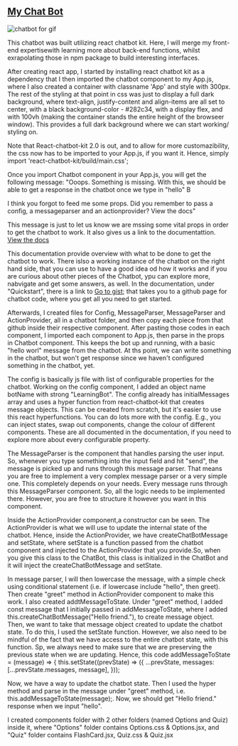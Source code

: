 <h2>
<a href="https://chat-bot-8a023.firebaseapp.com/">My Chat Bot</a>
</h2>

![chatbot for gif](https://user-images.githubusercontent.com/44131391/145288380-b3ba2687-9f04-4d61-8169-c4d4ff09d348.gif)

This chatbot was built utilizing react chatbot kit. Here, I will merge my front-end expertisewith learning more about back-end functions, whilst exrapolating those in npm package to build interesting interfaces.

After creating react app, I started by installing react chatbot kit as a dependency that I then imported the chatbot component to my App.js, where I also created a container with classname 'App' and style with 300px. The rest of the styling at that point in css was just to display a full dark background, where text-align, justify-content and align-items are all set to center, with a black background-color - #282c34, with a display flex, and with 100vh (making the container stands the entire height of the browseer window). This provides a full dark background where we can start working/ styling on.

<bold> Note </bold> that React-chatbot-kit 2.0 is out, and to allow for more customazibility, the css now has to be imported to your App.js, if you want it. Hence, simply import 'react-chatbot-kit/build/main.css';

Once you import Chatbot component in your App.js, you will get the following message: "Ooops. Something is missing. With this, we should be able to get a response in the chatbot once we type in "hello"
B

I think you forgot to feed me some props. Did you remember to pass a config, a messageparser and an actionprovider?
View the docs"

This message is just to let us know we are mssing some vital props in order to get the chatbot to work. It also gives us a link to the documentattion. <a href="https://fredrikoseberg.github.io/react-chatbot-kit-docs/"> View the docs </a>

This documentation provide overview with what to be done to get the chatbot to work. There islso a working instance of the chatbot on the right hand side, that you can use to have a good idea od how it works and if you are curious about other pieces of the Chatbot, ypu can explore more, nabvigate and get some answers, as well. In the documentation, under "Quickstart", there is a link to <a href="https://gist.github.com/FredrikOseberg/c1e8ec83ade6e89ca84882e33caf599c"> Go to gist</a>; that takes you to a github page for chatbot code, where you  get all you need to get started. 

Afterwards, I created files for Config, MessageParser, MessageParser and ActionProvider, all in a chatbot folder, and then copy each piece from that github inside their respective component. After pasting those codes in each component, I imported each component to App.js, then parse in the props in Chatbot component. This keeps the bot up and running, with a basic "hello worl" message from the chatbot. At ths point, we can write something in the chatbot, but won't get response since we haven't configured something in the chatbot, yet.

The config is basically js file with list of configurable properties for the chatbot. Working on the config component, I added an object name botName with strong "LearningBot". The config already has initialMessages array and uses a hyper function from react-chatbot-kit that creates message objects. This can be created from scratch, but it's easier to use this react hyperfunctions. You can do lots more with the config. E.g., you can inject states, swap out components, change the colour of different components. These are all documented in the documentation, if you need to explore more about every configurable property.

The MessageParser is the component that handles parsing the user input. So, whenever you type something into the input field and hit "send", the message is picked up and runs through this message parser. That means  you are free to implement a very complex message parser or a very simple one. This completely depends on your needs. Every message runs through this MessageParser component. So, all the logic needs to be implemented there. However, you are free to structure it however you want in this component.

Inside the ActionProvider component,a constructor can be seen. The ActionProvider is what we will use to update the internal state of the chatbot. Hence, inside the ActionProvider, we have createChatBotMessage and setState, where setState is a function passed from the chatbot component and injected to the ActionProvider that you provide.So, when you give this class to the ChatBot, this class is initialized in the ChatBot and it will inject the createChatBotMessage and setState.

In message parser, I will then lowercase the message, with a simple check using conditional statement (i.e. if lowercase include "hello", then greet). Then create "greet" method in ActionProvider component to make this work. I also created addtMessageToState. Under "greet" method, I added const message that I initially passed in addMessageToState, where I added this.createChatBotMessage("Hello friend."), to create message object. Then, we want to take that message object created to update the chatbot state. To do this, I used the setState function. However, we also need to be mindful of the fact that we have access to the entire chatbot state, with this function. Sp, we always need to make sure that we are preserving the previous state when we are updating. Hence, this code    addMessageToState = (message) => {
       this.setState((prevState) => ({
           ...prevState,
           messages: [...prevState.messages, message],
       }));

Now, we have a way to update the chatbot state. Then I used the hyper method and parse in the message under "greet" method, i.e. this.addMessageToState(message);. Now, we should get "Hello friend." response when we input "hello".


I created components folder with 2 other folders (named Options and Quiz) inside it, where "Options" folder contains Options.css & Options.jsx, and "Quiz" folder contains FlashCard.jsx, Quiz.css & Quiz.jsx